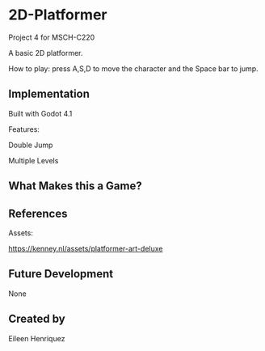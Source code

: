 # 2D-Platformer
Project 4 for MSCH-C220

A basic 2D platformer. 

How to play: press A,S,D to move the character and the Space bar to jump. 

## Implementation

Built with Godot 4.1

Features: 

Double Jump

Multiple Levels




## What Makes this a Game?

## References

Assets: 

https://kenney.nl/assets/platformer-art-deluxe

## Future Development

None

## Created by
Eileen Henriquez
